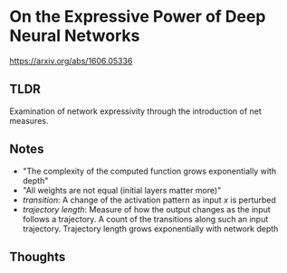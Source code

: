 # On the Expressive Power of Deep Neural Networks

https://arxiv.org/abs/1606.05336

## TLDR
Examination of network expressivity
through the introduction of net measures.

## Notes
- "The complexity of the computed function grows exponentially with depth"
- "All weights are not equal (initial layers matter more)"
- _transition_: A change of the activation pattern as input _x_ is perturbed
- _trajectory length_: Measure of how the output changes
  as the input follows a trajectory.
  A count of the transitions along such an input trajectory.
  Trajectory length grows exponentially with network depth

## Thoughts
